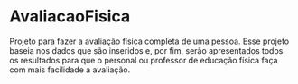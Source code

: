 # AvaliacaoFisica
Projeto para fazer a avaliação física completa de uma pessoa. Esse projeto baseia nos dados que são inseridos e, por fim, serão apresentados todos os resultados para que o personal ou professor de educação física faça com mais facilidade a avaliação.
